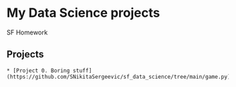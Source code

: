 # My Data Science projects
SF Homework
## Projects
    * [Project 0. Boring stuff](https://github.com/SNikitaSergeevic/sf_data_science/tree/main/game.py)
